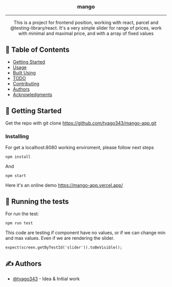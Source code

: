 <h3 align="center">mango</h3>


---

<p align="center"> This is a project for frontend position, working with react, parcel and @testing-library/react. It's a very simple slider for range of prices, work with minimal and maximal price, and with a array of fixed values
    <br> 
</p>

## 📝 Table of Contents

- [Getting Started](#getting_started)
- [Usage](#usage)
- [Built Using](#built_using)
- [TODO](../TODO.md)
- [Contributing](../CONTRIBUTING.md)
- [Authors](#authors)
- [Acknowledgments](#acknowledgement)

## 🏁 Getting Started <a name = "getting_started"></a>

Get the repo with git clone https://github.com/tyago343/mango-app.git


### Installing

For get a localhost:8080 working enviroment, please follow next steps
```
npm install
```

And 

```
npm start
```

Here it's an online demo https://mango-app.vercel.app/

## 🔧 Running the tests <a name = "tests"></a>

For run the test:

```
npm run test
```


This code are testing if component have no values, or if we can change min and max values. Even if we are rendering the slider.

```
expect(screen.getByTestId('slider')).toBeVisible();
```



## ✍️ Authors <a name = "authors"></a>

- [@tyago343](https://github.com/tyago343) - Idea & Initial work

